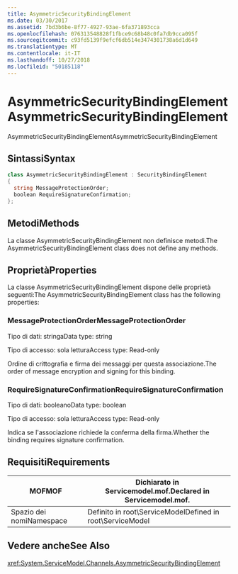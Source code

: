 ```yaml
---
title: AsymmetricSecurityBindingElement
ms.date: 03/30/2017
ms.assetid: 7bd3b6be-8f77-4927-93ae-6fa371893cca
ms.openlocfilehash: 076313548828f1fbce9c68b48c0fa7db9cca095f
ms.sourcegitcommit: c93fd5139f9efcf6db514e3474301738a6d1d649
ms.translationtype: MT
ms.contentlocale: it-IT
ms.lasthandoff: 10/27/2018
ms.locfileid: "50185118"
---
```

# <a name="asymmetricsecuritybindingelement"></a><span data-ttu-id="30eeb-102">AsymmetricSecurityBindingElement</span><span class="sxs-lookup"><span data-stu-id="30eeb-102">AsymmetricSecurityBindingElement</span></span>
<span data-ttu-id="30eeb-103">AsymmetricSecurityBindingElement</span><span class="sxs-lookup"><span data-stu-id="30eeb-103">AsymmetricSecurityBindingElement</span></span>  
  
## <a name="syntax"></a><span data-ttu-id="30eeb-104">Sintassi</span><span class="sxs-lookup"><span data-stu-id="30eeb-104">Syntax</span></span>  
  
```csharp
class AsymmetricSecurityBindingElement : SecurityBindingElement  
{  
  string MessageProtectionOrder;  
  boolean RequireSignatureConfirmation;  
};  
```  
  
## <a name="methods"></a><span data-ttu-id="30eeb-105">Metodi</span><span class="sxs-lookup"><span data-stu-id="30eeb-105">Methods</span></span>  
 <span data-ttu-id="30eeb-106">La classe AsymmetricSecurityBindingElement non definisce metodi.</span><span class="sxs-lookup"><span data-stu-id="30eeb-106">The AsymmetricSecurityBindingElement class does not define any methods.</span></span>  
  
## <a name="properties"></a><span data-ttu-id="30eeb-107">Proprietà</span><span class="sxs-lookup"><span data-stu-id="30eeb-107">Properties</span></span>  
 <span data-ttu-id="30eeb-108">La classe AsymmetricSecurityBindingElement dispone delle proprietà seguenti:</span><span class="sxs-lookup"><span data-stu-id="30eeb-108">The AsymmetricSecurityBindingElement class has the following properties:</span></span>  
  
### <a name="messageprotectionorder"></a><span data-ttu-id="30eeb-109">MessageProtectionOrder</span><span class="sxs-lookup"><span data-stu-id="30eeb-109">MessageProtectionOrder</span></span>  
 <span data-ttu-id="30eeb-110">Tipo di dati: stringa</span><span class="sxs-lookup"><span data-stu-id="30eeb-110">Data type: string</span></span>  
  
 <span data-ttu-id="30eeb-111">Tipo di accesso: sola lettura</span><span class="sxs-lookup"><span data-stu-id="30eeb-111">Access type: Read-only</span></span>  
  
 <span data-ttu-id="30eeb-112">Ordine di crittografia e firma dei messaggi per questa associazione.</span><span class="sxs-lookup"><span data-stu-id="30eeb-112">The order of message encryption and signing for this binding.</span></span>  
  
### <a name="requiresignatureconfirmation"></a><span data-ttu-id="30eeb-113">RequireSignatureConfirmation</span><span class="sxs-lookup"><span data-stu-id="30eeb-113">RequireSignatureConfirmation</span></span>  
 <span data-ttu-id="30eeb-114">Tipo di dati: booleano</span><span class="sxs-lookup"><span data-stu-id="30eeb-114">Data type: boolean</span></span>  
  
 <span data-ttu-id="30eeb-115">Tipo di accesso: sola lettura</span><span class="sxs-lookup"><span data-stu-id="30eeb-115">Access type: Read-only</span></span>  
  
 <span data-ttu-id="30eeb-116">Indica se l'associazione richiede la conferma della firma.</span><span class="sxs-lookup"><span data-stu-id="30eeb-116">Whether the binding requires signature confirmation.</span></span>  
  
## <a name="requirements"></a><span data-ttu-id="30eeb-117">Requisiti</span><span class="sxs-lookup"><span data-stu-id="30eeb-117">Requirements</span></span>  
  
|<span data-ttu-id="30eeb-118">MOF</span><span class="sxs-lookup"><span data-stu-id="30eeb-118">MOF</span></span>|<span data-ttu-id="30eeb-119">Dichiarato in Servicemodel.mof.</span><span class="sxs-lookup"><span data-stu-id="30eeb-119">Declared in Servicemodel.mof.</span></span>|  
|---------|-----------------------------------|  
|<span data-ttu-id="30eeb-120">Spazio dei nomi</span><span class="sxs-lookup"><span data-stu-id="30eeb-120">Namespace</span></span>|<span data-ttu-id="30eeb-121">Definito in root\ServiceModel</span><span class="sxs-lookup"><span data-stu-id="30eeb-121">Defined in root\ServiceModel</span></span>|  
  
## <a name="see-also"></a><span data-ttu-id="30eeb-122">Vedere anche</span><span class="sxs-lookup"><span data-stu-id="30eeb-122">See Also</span></span>  
 <xref:System.ServiceModel.Channels.AsymmetricSecurityBindingElement>
